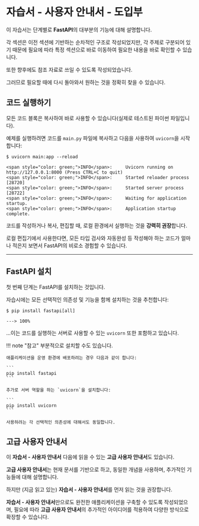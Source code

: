 # 자습서 - 사용자 안내서 - 도입부

이 자습서는 단계별로 **FastAPI**의 대부분의 기능에 대해 설명합니다.

각 섹션은 이전 섹션에 기반하는 순차적인 구조로 작성되었지만, 각 주제로 구분되어 있기 때문에 필요에 따라 특정 섹션으로 바로 이동하여 필요한 내용을 바로 확인할 수 있습니다.

또한 향후에도 참조 자료로 쓰일 수 있도록 작성되었습니다.

그러므로 필요할 때에 다시 돌아와서 원하는 것을 정확히 찾을 수 있습니다.

## 코드 실행하기

모든 코드 블록은 복사하여 바로 사용할 수 있습니다(실제로 테스트된 파이썬 파일입니다).

예제를 실행하려면 코드를 `main.py` 파일에 복사하고 다음을 사용하여 `uvicorn`을 시작합니다:

<div class="termy">

```console
$ uvicorn main:app --reload

<span style="color: green;">INFO</span>:     Uvicorn running on http://127.0.0.1:8000 (Press CTRL+C to quit)
<span style="color: green;">INFO</span>:     Started reloader process [28720]
<span style="color: green;">INFO</span>:     Started server process [28722]
<span style="color: green;">INFO</span>:     Waiting for application startup.
<span style="color: green;">INFO</span>:     Application startup complete.
```

</div>

코드를 작성하거나 복사, 편집할 때, 로컬 환경에서 실행하는 것을 **강력히 권장**합니다.

로컬 편집기에서 사용한다면, 모든 타입 검사와 자동완성 등 작성해야 하는 코드가 얼마나 적은지 보면서 FastAPI의 비로소 경험할 수 있습니다.


---

## FastAPI 설치

첫 번째 단계는 FastAPI를 설치하는 것입니다.

자습시에는 모든 선택적인 의존성 및 기능을 함께 설치하는 것을 추천합니다:

<div class="termy">

```console
$ pip install fastapi[all]

---> 100%
```

</div>

...이는 코드를 실행하는 서버로 사용할 수 있는 `uvicorn` 또한 포함하고 있습니다.

!!! note "참고"
    부분적으로 설치할 수도 있습니다.

    애플리케이션을 운영 환경에 배포하려는 경우 다음과 같이 합니다:

    ```
    pip install fastapi
    ```

    추가로 서버 역할을 하는 `uvicorn`을 설치합니다:

    ```
    pip install uvicorn
    ```

    사용하려는 각 선택적인 의존성에 대해서도 동일합니다.

## 고급 사용자 안내서

이 **자습서 - 사용자 안내서** 다음에 읽을 수 있는 **고급 사용자 안내서**도 있습니다.

**고급 사용자 안내서**는 현재 문서를 기반으로 하고, 동일한 개념을 사용하며, 추가적인 기능들에 대해 설명합니다.

하지만 (지금 읽고 있는) **자습서 - 사용자 안내서**를 먼저 읽는 것을 권장합니다.

**자습서 - 사용자 안내서**만으로도 완전한 애플리케이션을 구축할 수 있도록 작성되었으며, 필요에 따라 **고급 사용자 안내서**의 추가적인 아이디어를 적용하여 다양한 방식으로 확장할 수 있습니다.
